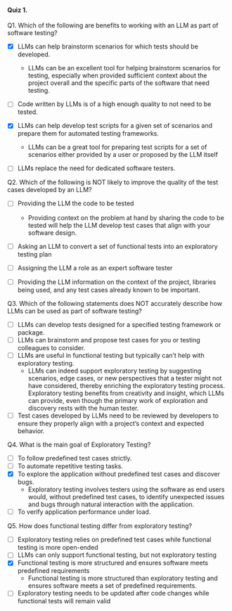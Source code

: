 #### Quiz 1.
Q1. Which of the following are benefits to working with an LLM as part of software testing?

- [x] LLMs can help brainstorm scenarios for which tests should be developed.
  - LLMs can be an excellent tool for helping brainstorm scenarios for testing, especially when provided sufficient context about the project overall and the specific parts of the software that need testing.
- [ ] Code written by LLMs is of a high enough quality to not need to be tested.
- [x] LLMs can help develop test scripts for a given set of scenarios and prepare them for automated testing frameworks.
  - LLMs can be a great tool for preparing test scripts for a set of scenarios either provided by a user or proposed by the LLM itself

- [ ] LLMs replace the need for dedicated software testers.

Q2. Which of the following is NOT likely to improve the quality of the test cases developed by an LLM?

- [ ] Providing the LLM the code to be tested
  - Providing context on the problem at hand by sharing the code to be tested will help the LLM develop test cases that align with your software design.
- [ ] Asking an LLM to convert a set of functional tests into an exploratory testing plan

- [ ] Assigning the LLM a role as an expert software tester

- [ ] Providing the LLM information on the context of the project, libraries being used, and any test cases already known to be important.

Q3. Which of the following statements does NOT accurately describe how LLMs can be used as part of software testing?
- [ ] LLMs can develop tests designed for a specified testing framework or package.
- [ ] LLMs can brainstorm and propose test cases for you or testing colleagues to consider.
- [ ] LLMs are useful in functional testing but typically can’t help with exploratory testing.
  - LLMs can indeed support exploratory testing by suggesting scenarios, edge cases, or new perspectives that a tester might not have considered, thereby enriching the exploratory testing process. Exploratory testing benefits from creativity and insight, which LLMs can provide, even though the primary work of exploration and discovery rests with the human tester.
- [ ] Test cases developed by LLMs need to be reviewed by developers to ensure they properly align with a project’s context and expected behavior.

Q4. What is the main goal of Exploratory Testing?
- [ ] To follow predefined test cases strictly. 
- [ ] To automate repetitive testing tasks. 
- [x] To explore the application without predefined test cases and discover bugs. 
  - Exploratory testing involves testers using the software as end users would, without predefined test cases, to identify unexpected issues and bugs through natural interaction with the application. 
- [ ] To verify application performance under load. 

Q5. How does functional testing differ from exploratory testing?
- [ ] Exploratory testing relies on predefined test cases while functional testing is more open-ended
- [ ] LLMs can only support functional testing, but not exploratory testing
- [x] Functional testing is more structured and ensures software meets predefined requirements
  - Functional testing is more structured than exploratory testing and ensures software meets a set of predefined requirements.
- [ ] Exploratory testing needs to be updated after code changes while functional tests will remain valid
